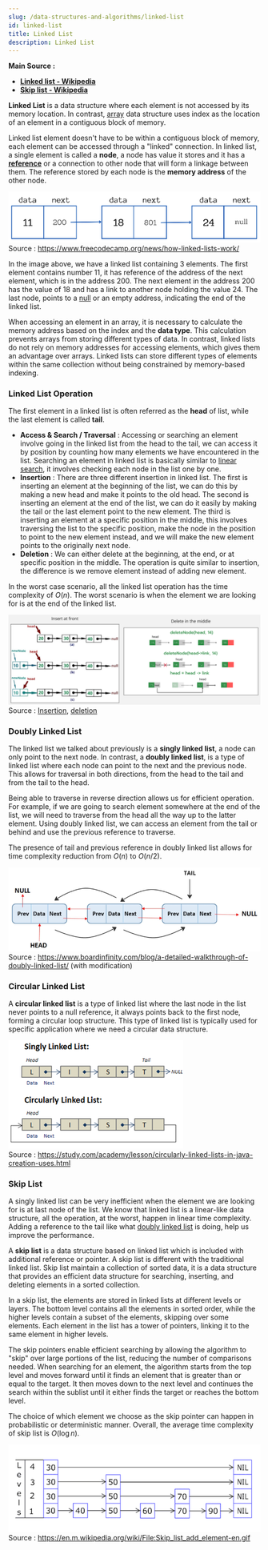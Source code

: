 ```yaml
---
slug: /data-structures-and-algorithms/linked-list
id: linked-list
title: Linked List
description: Linked List
---
```


**Main Source :**

- **[Linked list - Wikipedia](https://en.wikipedia.org/wiki/Linked_list)**
- **[Skip list - Wikipedia](https://en.wikipedia.org/wiki/Skip_list)**

**Linked List** is a data structure where each element is not accessed by its memory location. In contrast, [array](/data-structures-and-algorithms/array) data structure uses index as the location of an element in a contiguous block of memory.

Linked list element doesn't have to be within a contiguous block of memory, each element can be accessed through a "linked" connection. In linked list, a single element is called a **node**, a node has value it stores and it has a **[reference](/computer-and-programming-fundamentals/memory#pointer--reference)** or a connection to other node that will form a linkage between them. The reference stored by each node is the **memory address** of the other node.

![Linked list](./linked-list.png)  
Source : https://www.freecodecamp.org/news/how-linked-lists-work/

In the image above, we have a linked list containing 3 elements. The first element contains number 11, it has reference of the address of the next element, which is in the address 200. The next element in the address 200 has the value of 18 and has a link to another node holding the value 24. The last node, points to a [null](/computer-and-programming-fundamentals/memory#null) or an empty address, indicating the end of the linked list.

When accessing an element in an array, it is necessary to calculate the memory address based on the index and the **data type**. This calculation prevents arrays from storing different types of data. In contrast, linked lists do not rely on memory addresses for accessing elements, which gives them an advantage over arrays. Linked lists can store different types of elements within the same collection without being constrained by memory-based indexing.

### Linked List Operation

The first element in a linked list is often referred as the **head** of list, while the last element is called **tail**.

- **Access & Search / Traversal** : Accessing or searching an element involve going in the linked list from the head to the tail, we can access it by position by counting how many elements we have encountered in the list. Searching an element in linked list is basically similar to [linear search](/data-structures-and-algorithms/search#linear-search), it involves checking each node in the list one by one.
- **Insertion** : There are three different insertion in linked list. The first is inserting an element at the beginning of the list, we can do this by making a new head and make it points to the old head. The second is inserting an element at the end of the list, we can do it easily by making the tail or the last element point to the new element. The third is inserting an element at a specific position in the middle, this involves traversing the list to the specific position, make the node in the position to point to the new element instead, and we will make the new element points to the originally next node.
- **Deletion** : We can either delete at the beginning, at the end, or at specific position in the middle. The operation is quite similar to insertion, the difference is we remove element instead of adding new element.

In the worst case scenario, all the linked list operation has the time complexity of $O(n)$. The worst scenario is when the element we are looking for is at the end of the linked list.

![Linked list operation](./linked-list-operation.png)  
Source : [Insertion](https://walkingtechie.blogspot.com/2018/12/inserting-node-in-singly-linked-list.html#google_vignette), [deletion](https://www.geeksforgeeks.org/deletion-in-linked-list/)

### Doubly Linked List

The linked list we talked about previously is a **singly linked list**, a node can only point to the next node. In contrast, a **doubly linked list**, is a type of linked list where each node can point to the next and the previous node. This allows for traversal in both directions, from the head to the tail and from the tail to the head.

Being able to traverse in reverse direction allows us for efficient operation. For example, if we are going to search element somewhere at the end of the list, we will need to traverse from the head all the way up to the latter element. Using doubly linked list, we can access an element from the tail or behind and use the previous reference to traverse.

The presence of tail and previous reference in doubly linked list allows for time complexity reduction from $O(n)$ to $O(n / 2)$.

![Doubly linked list](./doubly-linked-list.png)  
Source : https://www.boardinfinity.com/blog/a-detailed-walkthrough-of-doubly-linked-list/ (with modification)

### Circular Linked List

A **circular linked list** is a type of linked list where the last node in the list never points to a null reference, it always points back to the first node, forming a circular loop structure. This type of linked list is typically used for specific application where we need a circular data structure.

![Circular linked list](./circular-linked-list.png)  
Source : https://study.com/academy/lesson/circularly-linked-lists-in-java-creation-uses.html

### Skip List

A singly linked list can be very inefficient when the element we are looking for is at last node of the list. We know that linked list is a linear-like data structure, all the operation, at the worst, happen in linear time complexity. Adding a reference to the tail like what [doubly linked list](/data-structures-and-algorithms/linked-list#doubly-linked-list) is doing, help us improve the performance.

A **skip list** is a data structure based on linked list which is included with additional reference or pointer. A skip list is different with the traditional linked list. Skip list maintain a collection of sorted data, it is a data structure that provides an efficient data structure for searching, inserting, and deleting elements in a sorted collection.

In a skip list, the elements are stored in linked lists at different levels or layers. The bottom level contains all the elements in sorted order, while the higher levels contain a subset of the elements, skipping over some elements. Each element in the list has a tower of pointers, linking it to the same element in higher levels.

The skip pointers enable efficient searching by allowing the algorithm to "skip" over large portions of the list, reducing the number of comparisons needed. When searching for an element, the algorithm starts from the top level and moves forward until it finds an element that is greater than or equal to the target. It then moves down to the next level and continues the search within the sublist until it either finds the target or reaches the bottom level.

The choice of which element we choose as the skip pointer can happen in probabilistic or deterministic manner. Overall, the average time complexity of skip list is $O(\log n)$.

![Skip list](./skip-list.gif)  
Source : https://en.m.wikipedia.org/wiki/File:Skip_list_add_element-en.gif
